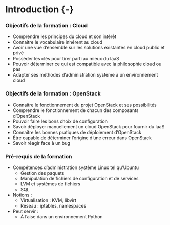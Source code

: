 # Introduction {-}

### Objectifs de la formation : Cloud

-   Comprendre les principes du cloud et son intérêt
-   Connaitre le vocabulaire inhérent au cloud
-   Avoir une vue d’ensemble sur les solutions existantes en cloud public et privé
-   Posséder les clés pour tirer parti au mieux du IaaS
-   Pouvoir déterminer ce qui est compatible avec la philosophie cloud ou pas
-   Adapter ses méthodes d’administration système à un environnement cloud

### Objectifs de la formation : OpenStack

-   Connaitre le fonctionnement du projet OpenStack et ses possibilités
-   Comprendre le fonctionnement de chacun des composants d’OpenStack
-   Pouvoir faire les bons choix de configuration
-   Savoir déployer manuellement un cloud OpenStack pour fournir du IaaS
-   Connaitre les bonnes pratiques de déploiement d’OpenStack
-   Être capable de déterminer l’origine d’une erreur dans OpenStack
-   Savoir réagir face à un bug

### Pré-requis de la formation

-   Compétences d’administration système Linux tel qu’Ubuntu
    -   Gestion des paquets
    -   Manipulation de fichiers de configuration et de services
    -   LVM et systèmes de fichiers
    -   SQL
-   Notions :
    -   Virtualisation : KVM, libvirt
    -   Réseau : iptables, namespaces
-   Peut servir :
    -   À l’aise dans un environnement Python

